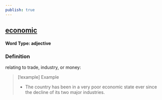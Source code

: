 ```yaml
---
publish: true
---
```

## [economic](https://dictionary.cambridge.org/dictionary/english/economic)

#### Word Type: adjective
### Definition
relating to trade, industry, or money:

>[!example] Example
> - The country has been in a very poor economic state ever since the decline of its two major industries.
